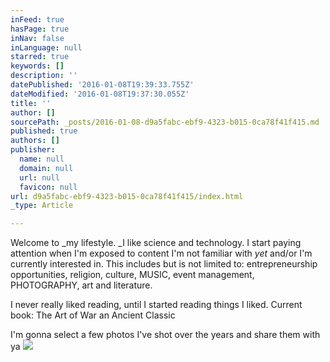 ```yaml
---
inFeed: true
hasPage: true
inNav: false
inLanguage: null
starred: true
keywords: []
description: ''
datePublished: '2016-01-08T19:39:33.755Z'
dateModified: '2016-01-08T19:37:30.055Z'
title: ''
author: []
sourcePath: _posts/2016-01-08-d9a5fabc-ebf9-4323-b015-0ca78f41f415.md
published: true
authors: []
publisher:
  name: null
  domain: null
  url: null
  favicon: null
url: d9a5fabc-ebf9-4323-b015-0ca78f41f415/index.html
_type: Article

---
```

Welcome to _my lifestyle. _I like science and technology. I start paying attention when I'm exposed to content I'm not familiar with _yet_ and/or I'm currently interested in. This includes but is not limited to: entrepreneurship opportunities, religion, culture, MUSIC, event management, PHOTOGRAPHY, art and literature. 

I never really liked reading, until I started reading things I liked. Current book: The Art of War an Ancient Classic

I'm gonna select a few photos I've shot over the years and share them with ya
![](https://s3-us-west-2.amazonaws.com/the-grid-img/p/bcb8702fdf3df199c3e321618ad607f2ea058329.jpg)